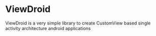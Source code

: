 # ViewDroid
ViewDroid is a very simple library to create CustomView based single activity architecture android applications
